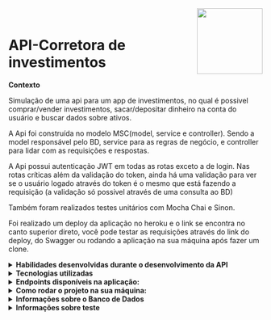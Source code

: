 
<img width="130px" align="right" src="https://acegif.com/wp-content/gifs/pig-87.gif"/>  
<br/>
 <h1>API-Corretora de investimentos</h1>







<p><strong>Contexto</strong></p>

Simulação de uma api para um app de investimentos, no qual é possivel comprar/vender investimentos, 
sacar/depositar dinheiro na conta do usuário e buscar dados sobre ativos. 

A Api foi construída no modelo MSC(model, service e controller).
Sendo a model responsável pelo BD, service para as regras de negócio, e controller para lidar com as requisições e respostas.

A  Api possui autenticação JWT em todas as rotas exceto a de login. Nas rotas críticas além da validação do token, ainda há
uma validação para ver se o usuário logado através do token é o mesmo que está fazendo a requisição (a validação só possivel através de uma consulta ao BD)

Também foram realizados testes unitários com Mocha Chai e Sinon.

Foi realizado um deploy da aplicação no heroku e o link se encontra no canto superior direto, você pode testar as requisições através do link do deploy,  do Swagger ou rodando a aplicação na sua máquina após fazer um clone.


<details>
 <summary><strong>Habilidades desenvolvidas durante o desenvolvimento da API</strong></summary><br />
 
- :fire: **Organizar uma aplicação completa desde o primeiro passo**; :fire:
- Estruturar uma aplicação em camadas;
- Delegar responsabilidades específicas para cada camada;
- Melhorar a reusabilidade do código;
- Entender e aplicar os padrões REST;
- Escrever assinaturas para APIs intuitivas e facilmente entendíveis;
-  :fire: **Documentar aplicação com o Swagger**; :fire:
- Utilizar JWT para autenticação;
- Configurar docker-compose;
- Utilizar Dotenv para as variáveis de ambiente secretas.;
- Utilizar Joi para tratamento de erros com tradução para o pt-br;
-  :fire: **Fazer deploy de uma aplicação backEnd com banco de dados na nuvem através heroku**; :fire:
- Realizar testes unitários tentando buscar cobertura de 100% do código.
 
 
</details>

<details>
 <summary><strong>Tecnologias utilizadas</strong></summary><br />

- JavaScrip 
- Mocha     
- Sinon     
- Node.js   
- Swagger
- JWT
- Chai
- Joi
- Express.js
- Dotenv
- Mysql

</details>

<details>
 <summary><strong>Endpoints disponíveis na aplicação:</strong></summary><br />
 
 **Disponíveis para serem testados, e com mais especificações no link do Swagger abaixo:**
 
 https://app.swaggerhub.com/apis-docs/Alineol/xp_api1/1.0.0
 
 ![image](https://user-images.githubusercontent.com/92826153/180666942-05bcd048-eb1e-41c7-89bb-39639c0e8569.png)

</details>
 

<details>
 
   <summary><strong>Como rodar o projeto na sua máquina:</strong></summary><br />
 
   <strong>:whale: Rodando no Docker vs Localmente</strong>
  
  **Com Docker**

  > Rode os containers com o comando `docker-compose up -d`.
  - Esse serviço irá inicializar dois containers chamados xp_api(node, port:3000) e xp_api_db(mysql, port 3308).
  - A partir daqui você pode rodar o container via CLI ou abri-lo no VS Code.
  > Use o comando `docker exec -it xp_api bash`.
  - Ele te dará acesso ao terminal interativo do container criado pelo compose, que está rodando em segundo plano.

  > Instale as dependências  com `npm install`
 
  - Não é necessário editar o aquivo .env.example, o docker-compose já está com as variáveis de ambiente.
  
  > Para iniciar a aplicação: `npm start`
   - Todos os comandos npm devem ser rodados dentro do container, exceto npm commit (caso queira usar o commitizem)
  
  **Sem Docker**
  
  > Instale as dependências com `npm install`
 
  - Para a aplicação funcionar corretamente você precisa editar o arquivo ./.env.example: 
    - alterar as variáveis de ambiente com o seu nome de usuário e senha.
    - mudar o nome do aquivo para **.env**, caso contrário a aplicação não encontrará o arquivo.    
 
:eyes: **De olho nas dicas:** 
 
 1. Para rodar o projeto desta forma, **obrigatóriamente** você deve ter o `node` instalado em seu computador.
  
 > Para iniciar a aplicação: `npm start`
 
 
 **AVISOS MEGA IMPORTANTES!**
 
 Para você conseguir testar as rotas através da sua máquina é necessário que você popule o banco do dados:
 
  - Se estiver usando o docker, você precisa criar um **novo usuário** com os dados disponíveis nas váriaveis de ambiente do compose.
 - Após acessar o Mysql, copie a query para criar o banco de dados disponível na aquivo `./XPCorretora.sql` e execute-a no sql.
 
 - Se **NÃO** estiver usando o docker, acesse o mysql com os mesmos dados que você inseriu no .env.example e popule o banco com a mesma query.

</details>

 <details>


 <summary><strong> Informações sobre o Banco de Dados</strong></summary>

 <img src=https://user-images.githubusercontent.com/92826153/180666153-1a6c98ad-23de-4b12-9bb1-f40ec2398cab.png>

  <p>A imagem acima exemplifica o banco de dados e as relações entre as tabelas</p>

  - A Tabela **ativosCorretora** possui todos os ativos da corretora;
  - A tabela **usuarios** possui dados sobre os clientes;
  - A tabela **contas** possui dados sobre a conta dos usuários;
  - A tabela **AtivosUsuarios** possui dados sobre quais usuários tem tal ativo;
    - Essa tabela possui uma relação de N:N com as outras duas tabelas, nesse caso, um mesmo ativo pode pertencer à varios usuários, e um usuário pode ter vários ativos, por isso a chave primária dessa tabela é o código do cliente e o código do ativo.

 </details>

 <details>

 <summary><strong>Informações sobre teste</strong></summary>

  Nessa aplicação foram realizados apenas testes unitários. Para rodar os testes localmente não é necessário que a aplicação esteja iniciada.

  >  No terminal digite `npm run test` 
  
  - Esse comando iniciará os testes

  > No terminal digite `npm run coverage`

  - Esse comando iniciará os testes e no final apresentará um relatório de cobertura dos testes.

   </details>



